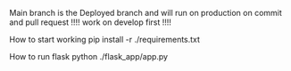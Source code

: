 Main branch is the Deployed branch and will run on production on commit and pull request
!!!! work on develop first !!!!

How to start working
pip install -r ./requirements.txt

How to run flask
python ./flask_app/app.py
